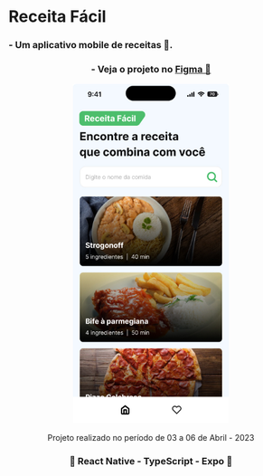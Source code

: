 <h1>Receita Fácil</h1>
<h3>- Um aplicativo mobile de receitas 🍳.</h3>
<div align='center'>
    <h3>- Veja o projeto no <a href='https://www.figma.com/file/U5FIz9fg1qPzjNXti1oXag/App-Receita-F%C3%A1cil?node-id=0%3A1&t=UaQvmnSlIlqBNaMY-1'>Figma 🔖</a> </h3>
    <img height="600" src="https://github.com/carlos09v/receita_facil/blob/main/app_mobile/src/assets/Home.jpg?raw=true" alt="Home_Capa">
    <p>Projeto realizado no período de 03 a 06 de Abril - 2023</p>
    <h3>💜 React Native - TypeScript - Expo 💜</h3>
</div>

